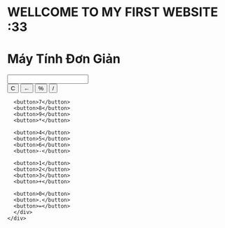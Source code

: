 <!DOCTYPE html>
<html lang="vi">
<head>
  <meta charset="UTF-8" />
  <meta name="viewport" content="width=device-width, initial-scale=1.0" />
  <title>Máy tính bỏ túi</title>
  <link rel="stylesheet" href="calculator.css" />  
</head>
<body>
   <div class="container">
    <h1>WELLCOME TO MY FIRST WEBSITE :33</h1>
    <h1>Máy Tính Đơn Giản</h1>
    <div class="calculator">
      <input type="text" class="display" id="display" readonly>
      <div class="buttons">
      <button>C</button>
      <button>←</button>
      <button>%</button>
      <button>/</button>

      <button>7</button>
      <button>8</button>
      <button>9</button>
      <button>*</button>

      <button>4</button>
      <button>5</button>
      <button>6</button>
      <button>-</button>

      <button>1</button>
      <button>2</button>
      <button>3</button>
      <button>+</button>

      <button>0</button>
      <button>.</button>
      <button>=</button>
      </div>
    </div>
  </div>
  <script>
 const display = document.getElementById('display');
const buttons = document.querySelectorAll('.buttons button');

buttons.forEach(button => {
  button.addEventListener('click', () => {
    const value = button.textContent;

    if (value === 'C') {
      display.value = '';
    } else if (value === '←') {
      display.value = display.value.slice(0, -1);
    } else if (value === '=') {
      try {
        display.value = eval(display.value);
      } catch {
        display.value = 'Error';
      }
    } else {
      display.value += value;
    }
  });
});
</script>
</body>
</html>
